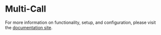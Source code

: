 # Multi-Call

For more information on functionality, setup, and configuration, please visit the [documentation site](https://flex-project-template-docs-2618-dev.twil.io/Feature%20Library/overview).
